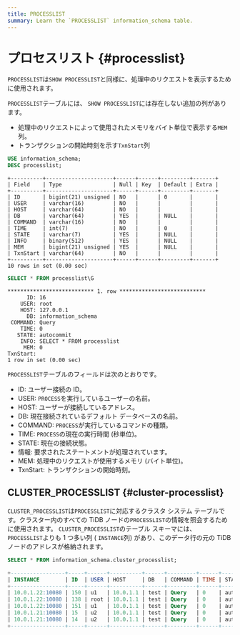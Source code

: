 ```yaml
---
title: PROCESSLIST
summary: Learn the `PROCESSLIST` information_schema table.
---
```


# プロセスリスト {#processlist}

`PROCESSLIST`は`SHOW PROCESSLIST`と同様に、処理中のリクエストを表示するために使用されます。

`PROCESSLIST`テーブルには、 `SHOW PROCESSLIST`には存在しない追加の列があります。

-   処理中のリクエストによって使用されたメモリをバイト単位で表示する`MEM`列。
-   トランザクションの開始時刻を示す`TxnStart`列


```sql
USE information_schema;
DESC processlist;
```

```
+----------+---------------------+------+------+---------+-------+
| Field    | Type                | Null | Key  | Default | Extra |
+----------+---------------------+------+------+---------+-------+
| ID       | bigint(21) unsigned | NO   |      | 0       |       |
| USER     | varchar(16)         | NO   |      |         |       |
| HOST     | varchar(64)         | NO   |      |         |       |
| DB       | varchar(64)         | YES  |      | NULL    |       |
| COMMAND  | varchar(16)         | NO   |      |         |       |
| TIME     | int(7)              | NO   |      | 0       |       |
| STATE    | varchar(7)          | YES  |      | NULL    |       |
| INFO     | binary(512)         | YES  |      | NULL    |       |
| MEM      | bigint(21) unsigned | YES  |      | NULL    |       |
| TxnStart | varchar(64)         | NO   |      |         |       |
+----------+---------------------+------+------+---------+-------+
10 rows in set (0.00 sec)
```


```sql
SELECT * FROM processlist\G
```

```
*************************** 1. row ***************************
      ID: 16
    USER: root
    HOST: 127.0.0.1
      DB: information_schema
 COMMAND: Query
    TIME: 0
   STATE: autocommit
    INFO: SELECT * FROM processlist
     MEM: 0
TxnStart:
1 row in set (0.00 sec)
```

`PROCESSLIST`テーブルのフィールドは次のとおりです。

-   ID: ユーザー接続の ID。
-   USER: `PROCESS`を実行しているユーザーの名前。
-   HOST: ユーザーが接続しているアドレス。
-   DB: 現在接続されているデフォルト データベースの名前。
-   COMMAND: `PROCESS`が実行しているコマンドの種類。
-   TIME: `PROCESS`の現在の実行時間 (秒単位)。
-   STATE: 現在の接続状態。
-   情報: 要求されたステートメントが処理されています。
-   MEM: 処理中のリクエストが使用するメモリ (バイト単位)。
-   TxnStart: トランザクションの開始時刻。

## CLUSTER_PROCESSLIST {#cluster-processlist}

`CLUSTER_PROCESSLIST`は`PROCESSLIST`に対応するクラスタ システム テーブルです。クラスター内のすべての TiDB ノードの`PROCESSLIST`の情報を照会するために使用されます。 `CLUSTER_PROCESSLIST`のテーブル スキーマには、 `PROCESSLIST`よりも 1 つ多い列 ( `INSTANCE`列) があり、このデータ行の元の TiDB ノードのアドレスが格納されます。


```sql
SELECT * FROM information_schema.cluster_processlist;
```

```sql
+-----------------+-----+------+----------+------+---------+------+------------+------------------------------------------------------+-----+----------------------------------------+
| INSTANCE        | ID  | USER | HOST     | DB   | COMMAND | TIME | STATE      | INFO                                                 | MEM | TxnStart                               |
+-----------------+-----+------+----------+------+---------+------+------------+------------------------------------------------------+-----+----------------------------------------+
| 10.0.1.22:10080 | 150 | u1   | 10.0.1.1 | test | Query   | 0    | autocommit | select count(*) from usertable                       | 372 | 05-28 03:54:21.230(416976223923077223) |
| 10.0.1.22:10080 | 138 | root | 10.0.1.1 | test | Query   | 0    | autocommit | SELECT * FROM information_schema.cluster_processlist | 0   | 05-28 03:54:21.230(416976223923077220) |
| 10.0.1.22:10080 | 151 | u1   | 10.0.1.1 | test | Query   | 0    | autocommit | select count(*) from usertable                       | 372 | 05-28 03:54:21.230(416976223923077224) |
| 10.0.1.21:10080 | 15  | u2   | 10.0.1.1 | test | Query   | 0    | autocommit | select max(field0) from usertable                    | 496 | 05-28 03:54:21.230(416976223923077222) |
| 10.0.1.21:10080 | 14  | u2   | 10.0.1.1 | test | Query   | 0    | autocommit | select max(field0) from usertable                    | 496 | 05-28 03:54:21.230(416976223923077225) |
+-----------------+-----+------+----------+------+---------+------+------------+------------------------------------------------------+-----+----------------------------------------+
```

